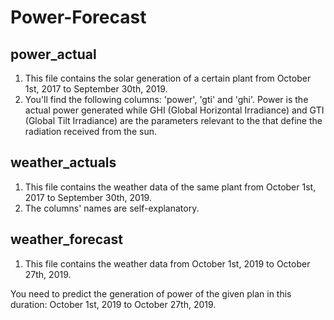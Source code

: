 # Power-Forecast

## power_actual
1. This file contains the solar generation of a certain plant from October 1st, 2017 to September 30th, 2019.
2. You'll find the following columns: 'power', 'gti' and 'ghi'. Power is the actual power generated while GHI (Global Horizontal Irradiance) and GTI (Global Tilt Irradiance) are the parameters relevant to the that define the radiation received from the sun.

## weather_actuals
1. This file contains the weather data of the same plant from October 1st, 2017 to September 30th, 2019.
2. The columns' names are self-explanatory.

## weather_forecast
1. This file contains the weather data from October 1st, 2019 to October 27th, 2019. 

You need to predict the generation of power of the given plan in this duration: October 1st, 2019 to October 27th, 2019.

